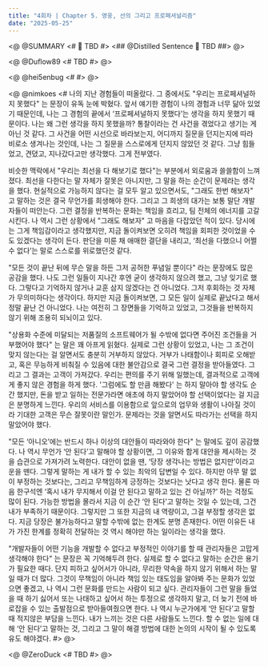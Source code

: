 ```yaml
---
title: "4회차 | Chapter 5. 영웅, 선의 그리고 프로페셔널리즘"
date: "2025-05-25"
---
```


<@ @SUMMARY
<#
🧠 TBD
#>
<## @Distilled Sentence
🧷 TBD
##>
@>

<@ @Duflow89
<#
TBD
#>
@>

<@ @hei5enbug
<#
#>
@>

<@ @nimkoes
<#
나의 지난 경험들이 떠올랐다. 그 중에서도 "우리는 프로페셔널하지 못했다" 는 문장이 유독 눈에 박혔다.
앞서 얘기한 경험이 나의 경험과 너무 닮아 있었기 때문인데, 나는 그 경험의 끝에서 ‘프로페셔널하지 못했다’는 생각을 하지 못했기 때문이다.
나는 왜 그런 생각을 하지 못했을까? 통찰이라는 건 사건을 겪었다고 생기는 게 아닌 것 같다.
그 사건을 어떤 시선으로 바라보는지, 어디까지 질문을 던지는지에 따라 비로소 생겨나는 것인데, 나는 그 질문을 스스로에게 던지지 않았던 것 같다.
그냥 힘들었고, 견뎠고, 지나갔다고만 생각했다. 그게 전부였다.

비슷한 맥락에서 "우리는 최선을 다 해보기로 했다"는 부분에서 외로움과 쓸쓸함이 느껴졌다.
최선을 다한다는 말 자체가 잘못은 아니지만, 그 말을 하는 순간이 문제라는 생각을 했다.
현실적으로 가능하지 않다는 걸 모두 알고 있으면서도, "그래도 한번 해보자" 고 말하는 것은 결국 무언가를 희생해야 한다.
그리고 그 희생의 대가는 보통 말단 개발자들이 떠안는다. 그런 결정을 반복하는 문화는 책임을 흐리고, 팀 전체의 에너지를 고갈시킨다.
나 역시 그런 상황에서 "그래도 해보자" 고 마음을 다잡았던 적이 있다. 당시에는 그게 책임감이라고 생각했지만, 지금 돌이켜보면 오히려 책임을 회피한 것이었을 수도 있겠다는 생각이 든다.
판단을 미룬 채 애매한 결단을 내리고, ‘최선을 다했으니 어쩔 수 없다’는 말로 스스로를 위로했던것 같다.

"모든 것이 끝난 뒤에 무슨 말을 하든 그저 공허한 푸념일 뿐이다" 라는 문장에도 많은 공감을 했다.
나도 그런 일들이 지나간 후엔 굳이 생각하지 않으려 했고, 그냥 잊기로 했다. 그렇다고 기억하지 않거나 교훈 삼지 않겠다는 건 아니었다.
그저 후회하는 것 자체가 무의미하다는 생각이다. 하지만 지금 돌이켜보면, 그 모든 일이 실제로 끝났다고 해서 정말 끝난 건 아니었다.
나는 여전히 그 장면들을 기억하고 있었고, 그것들을 반복하지 않기 위해 조용히 되뇌이고 있다.

"상용화 수준에 미달되는 저품질의 소프트웨어가 될 수밖에 없다면 주어진 조건들을 거부했어야 했다" 는 말은 꽤 아프게 읽혔다.
실제로 그런 상황이 있었고, 나는 그 조건이 맞지 않는다는 걸 알면서도 충분히 거부하지 않았다.
거부가 나태함이나 회피로 오해받고, 혹은 무능하게 비춰질 수 있음에 대한 불안감으로 결국 그런 결정을 받아들였다. 그리고 그 결과는 고객이 가져갔다.
우리는 편의를 주기 위해 일했는데, 결과적으로 고객에게 좋지 않은 경험을 하게 했다.
'그럼에도 할 만큼 해봤다' 는 하지 말아야 할 생각도 순간 했지만, 돈을 받고 일하는 전문가라면 애초에 하지 말았어야 할 선택이었다는 걸 지금은 분명하게 느낀다.
우리의 서비스를 이용함으로 앞으로의 업무와 생활이 나아질 것이라 기대한 고객은 무슨 잘못이란 말인가. 문제라는 것을 알면서도 따라가는 선택을 하지 말았어야 했다.

"모든 ‘아니오’에는 반드시 하나 이상의 대안들이 따라와야 한다" 는 말에도 깊이 공감했다.
나 역시 무언가 ‘안 된다’고 말해야 할 상황이면, 그 이유와 함게 대안을 제시하는 것을 습관으로 가져가려 노력한다.
대안이 없을 땐, ‘당장 생각나는 방법은 없지만’이라고 운을 뗀다. 그렇게 말하는 게 내가 할 수 있는 최악의 답변일 수 있다.
하지만 아무 말 없이 부정하는 것보다는, 그리고 무책임하게 긍정하는 것보다는 낫다고 생각 한다.
물론 마음 한구석엔 ‘혹시 내가 무지해서 이걸 안 된다고 말하고 있는 건 아닐까?’ 하는 걱정도 많이 된다.
가능한 방법을 몰라서 지금 이 순간 ‘안 된다’고 말하는 것일 수 있는데, 그건 내가 부족하기 때문이다.
그렇지만 그 또한 지금의 내 역량이고, 그걸 부정할 생각은 없다. 지금 당장은 불가능하다고 말할 수밖에 없는 한계도 분명 존재한다.
어떤 이유든 내가 가진 한계를 정확히 전달하는 것 역시 해야만 하는 일이라는 생각을 했다.

"개발자들이 어떤 기능을 개발할 수 없다고 부정적인 이야기를 할 때 관리자들은 고맙게 생각해야 한다" 는 문장은 꼭 기억해두려 한다.
실제로 할 수 없다고 말하는 순간은 용기가 필요한 때다. 단지 피하고 싶어서가 아니라, 무리한 약속을 하지 않기 위해서 하는 말일 때가 더 많다.
그것이 무책임이 아니라 책임 있는 태도임을 알아봐 주는 문화가 있었으면 좋겠고, 나 역시 그런 문화를 만드는 사람이 되고 싶다.
관리자들이 그런 말을 들었을 때 하기 싫어서 또는 나태하고 싶어서 하는 투정으로 생각하지 말고, 더 늦기 전에 바로잡을 수 있는 출발점으로 받아들여줬으면 한다.
나 역시 누군가에게 ‘안 된다’고 말할 때 적지않은 부담을 느낀다. 내가 느끼는 것은 다른 사람들도 느낀다.
할 수 없는 일에 대해 ‘안 된다’고 말하는 것, 그리고 그 말이 해결 방법에 대한 논의의 시작이 될 수 있도록 유도 해야겠다.
#>
@>

<@ @ZeroDuck
<#
TBD
#>
@>
